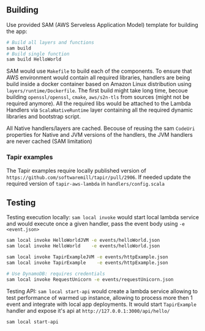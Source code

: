 ## Building
Use provided SAM (AWS Serveless Application Model) template for building the app:
```bash
# Build all layers and functions
sam build 
# Build single function
sam build HelloWorld 
```
SAM would use `Makefile` to build each of the components. To ensure that AWS environment would contain all required libraries, handlers are being build inside a docker container based on Amazon Linux distribution using `layers/runtime/Dockerfile`. The first build might take long time, becoue building `openssl/openssl`, `cmake`, `aws/s2n-tls` from sources (might not be required anymore). All the required libs would be attached to the Lambda Handlers via `ScalaNativeRuntime` layer containing all the required dynamic libraries and bootstrap script. 

All Native handlers/layers are cached. Becouse of reusing the sam `CodeUri` properties for Native and JVM versions of the handlers, the JVM handlers are never cached (SAM limitation)

### Tapir examples
The Tapir examples require locally published version of `https://github.com/softwaremill/tapir/pull/2906`. If needed update the required version of `tapir-aws-lambda` in `handlers/config.scala`

## Testing
Testing execution locally: `sam local invoke` would start local lambda service and would execute once a given handler, pass the event body using `-e <event.json>`
```bash
sam local invoke HelloWorldJVM -e events/helloWorld.json 
sam local invoke HelloWorld    -e events/helloWorld.json

sam local invoke TapirExampleJVM -e events/httpExample.json
sam local invoke TapirExample    -e events/httpExample.json

# Use DynamoDB: requires credentials
sam local invoke RequestUnicorn -e events/requestUnicorn.json
```

Testing API: `sam local start-api` would create a lambda service allowing to test performance of warmed up instance, allowing to process more then 1 event and integrate with local app deployments. It would start `TapirExample` handler and expose it's api at `http://127.0.0.1:3000/api/hello/`
```bash
sam local start-api
```